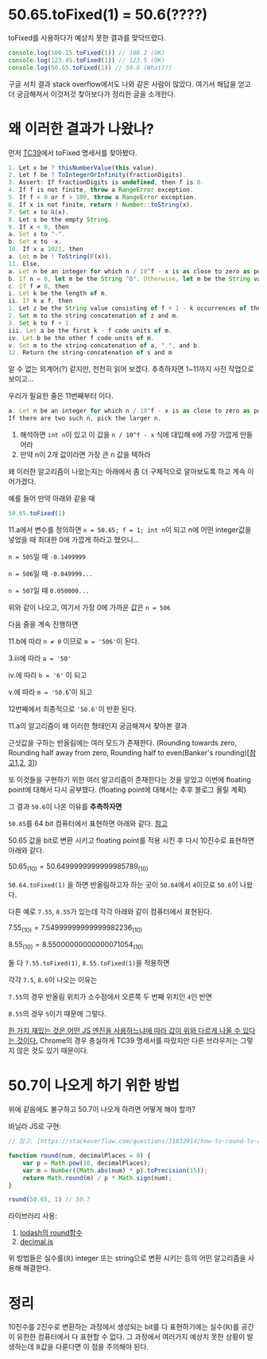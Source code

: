 # 50.65.toFixed(1) = 50.6(????)

toFixed를 사용하다가 예상치 못한 결과를 맞닥뜨렸다.

```jsx
console.log(100.15.toFixed(1)) // 100.2 (OK)
console.log(123.45.toFixed(1)) // 123.5 (OK)
console.log(50.65.toFixed(1)) // 50.6 (What??)
```

구글 서치 결과 stack overflow에서도 나와 같은 사람이 많았다. 여기서 해답을 얻고 더 궁금해져서 이것저것 찾아보다가 정리한 글을 소개한다.

# 왜 이러한 결과가 나왔나?

먼저 [TC39](https://tc39.es/ecma262/#sec-number.prototype.tofixed)에서 toFixed 명세서를 찾아봤다.

```jsx
1. Let x be ? thisNumberValue(this value).
2. Let f be ? ToIntegerOrInfinity(fractionDigits).
3. Assert: If fractionDigits is undefined, then f is 0.
4. If f is not finite, throw a RangeError exception.
5. If f < 0 or f > 100, throw a RangeError exception.
6. If x is not finite, return ! Number::toString(x).
7. Set x to ℝ(x).
8. Let s be the empty String.
9. If x < 0, then
a. Set s to "-".
b. Set x to -x.
10. If x ≥ 1021, then
a. Let m be ! ToString(𝔽(x)).
11. Else,
a. Let n be an integer for which n / 10^f - x is as close to zero as possible. If there are two such n, pick the larger n.
b. If n = 0, let m be the String "0". Otherwise, let m be the String value consisting of the digits of the decimal representation of n (in order, with no leading zeroes).
c. If f ≠ 0, then
i. Let k be the length of m.
ii. If k ≤ f, then
1. Let z be the String value consisting of f + 1 - k occurrences of the code unit 0x0030 (DIGIT ZERO).
2. Set m to the string-concatenation of z and m.
3. Set k to f + 1.
iii. Let a be the first k - f code units of m.
iv. Let b be the other f code units of m.
v. Set m to the string-concatenation of a, ".", and b.
12. Return the string-concatenation of s and m
```

알 수 없는 외계어(?) 같지만, 천천히 읽어 보겠다. 추측하자면 1~11까지 사전 작업으로 보이고...

우리가 필요한 줄은 11번째부터 이다.

```jsx
a. Let n be an integer for which n / 10^f - x is as close to zero as possible. 
If there are two such n, pick the larger n.
```

1. 해석하면 `int n`이 있고 이 값을 `n / 10^f - x` 식에 대입해 `0`에 가장 가깝게 만들어라
2. 만약 n이 2개 값이라면 가장 큰 n 값을 택하라

왜 이러한 알고리즘이 나왔는지는 아래에서 좀 더 구체적으로 알아보도록 하고 계속 이어가겠다.

예를 들어 만약 아래와 같을 때

```jsx
50.65.toFixed(1) 
```

11.a에서 변수를 정의하면 `x = 50.65; f = 1; int n`이 되고 n에 어떤 integer값을 넣었을 때 최대한 0에 가깝게 하라고 했으니...

`n = 505`일 때 `-0.1499999`

`n = 506`일 때 `-0.049999...`

`n = 507`일 때 `0.050000...`

위와 같이 나오고, 여기서 가장 0에 가까운 값은 `n = 506`

다음 줄을 계속 진행하면

11.b에 따라 `n ≠ 0` 이므로 `m = '506'`이 된다.

3.iii에 따라 `a = '50'`

iv.에 따라 `b = '6'` 이 되고

v.에 따라 `m = '50.6`'이 되고

12번째에서 최종적으로 `'50.6'`이 반환 된다.

11.a의 알고리즘이 왜 이러한 형태인지 궁금해져서 찾아본 결과

근삿값을 구하는 반올림에는 여러 모드가 존재한다. (Rounding towards zero, Rounding half away from zero, Rounding half to even(Banker's rounding)[[참고1](https://floating-point-gui.de/errors/rounding/),[2](https://www.freeism.co.kr/wp/archives/1792), [3](https://en.wikipedia.org/wiki/Rounding#Rounding_to_the_nearest_integer)])  

또 이것들을 구현하기 위한 여러 알고리즘이 존재한다는 것을 알았고 이번에 floating point에 대해서 다시 공부했다. (floating point에 대해서는 추후 블로그 올릴 계획)

그 결과 `50.6`이 나온 이유를 **추측하자면**

 

`50.65`를 64 bit 컴퓨터에서 표현하면 아래와 같다. [참고](https://www.cs.uaf.edu/2004/fall/cs301/notes/node49.html)

50.65 값을 bit로 변환 시키고 floating point를 적용 시킨 후 다시 10진수로 표현하면 아래와 같다.

$50.65_{(10)} = 50.6499999999999985789_{(10)}$ 

`50.64.toFixed(1)` 을 하면 반올림하고자 하는 곳이 `50.64`에서 `4`이므로 `50.6`이 나왔다.

다른 예로 `7.55`, `8.55`가 있는데 각각 아래와 같이 컴퓨터에서 표현된다.

$7.55_{(10)} = 7.54999999999999982236_{(10)}$

$8.55_{(10)} = 8.55000000000000071054_{(10)}$

둘 다 `7.55.toFixed(1)`, `8.55.toFixed(1)`을 적용하면

각각 `7.5`, `8.6`이 나오는 이유는

`7.55`의 경우 반올림 위치가 소수점에서 오른쪽 두 번째 위치인 `4`인 반면

`8.55`의 경우 `5`이기 때문에 그렇다.

[한 가지 재밌는 것은 어떤 JS 엔진을 사용하느냐에 따라 값이 위와 다르게 나올 수 있다는 것이다.](https://stackoverflow.com/questions/19166098/number-prototype-tofixed-amazingly-correct-in-internet-explorer/19302869#19302869) Chrome의 경우 충실하게 TC39 명세서를 따랐지만 다른 브라우저는 그렇지 않은 것도 있기 때문이다.

# 50.7이 나오게 하기 위한 방법

위에 같음에도 불구하고 50.7이 나오게 하려면 어떻게 해야 할까?

바닐라 JS로 구현:

```jsx
// 참고: [https://stackoverflow.com/questions/11832914/how-to-round-to-at-most-2-decimal-places-if-necessary/12830454#12830454](https://stackoverflow.com/questions/11832914/how-to-round-to-at-most-2-decimal-places-if-necessary/12830454#12830454)

function round(num, decimalPlaces = 0) {
    var p = Math.pow(10, decimalPlaces);
    var m = Number((Math.abs(num) * p).toPrecision(15));
    return Math.round(m) / p * Math.sign(num);
}

round(50.65, 1) // 50.7
```

라이브러리 사용:

1. [lodash의 round함수](https://lodash.com/docs/4.17.15#round)
2. [decimal.js](https://mikemcl.github.io/decimal.js/)

위 방법들은 실수를($\mathbb{R}$) integer 또는 string으로 변환 시키는 등의 어떤 알고리즘을 사용해 해결한다.

# 정리

10진수를 2진수로 변환하는 과정에서 생성되는 bit를 다 표현하기에는 실수($\mathbb{R}$)를 공간이 유한한 컴퓨터에서 다 표현할 수 없다. 그 과정에서 여러가지 예상치 못한 상황이 발생하는데 $\mathbb{R}$값을 다룬다면 이 점을 주의해야 된다. 